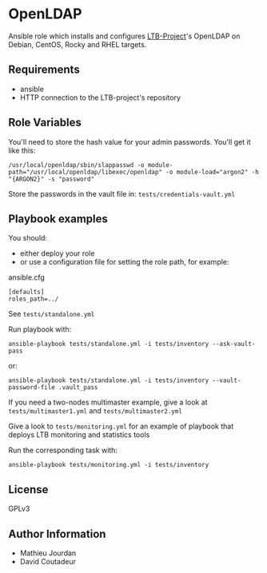 OpenLDAP
========

Ansible role which installs and configures [LTB-Project](https://ltb-project.org/)'s OpenLDAP on Debian, CentOS, Rocky and RHEL targets.

Requirements
------------

- ansible
- HTTP connection to the LTB-project's repository

Role Variables
--------------

You'll need to store the hash value for your admin passwords. You'll get it like this:

```
/usr/local/openldap/sbin/slappasswd -o module-path="/usr/local/openldap/libexec/openldap" -o module-load="argon2" -h "{ARGON2}" -s "password"
```

Store the passwords in the vault file in: `tests/credentials-vault.yml`


Playbook examples
-----------------

You should:
 * either deploy your role
 * or use a configuration file for setting the role path, for example:

ansible.cfg
```
[defaults]
roles_path=../
```

See `tests/standalone.yml`

Run playbook with:

```
ansible-playbook tests/standalone.yml -i tests/inventory --ask-vault-pass
```

or:

```
ansible-playbook tests/standalone.yml -i tests/inventory --vault-password-file .vault_pass
```

If you need a two-nodes multimaster example, give a look at `tests/multimaster1.yml` and `tests/multimaster2.yml`


Give a look to `tests/monitoring.yml` for an example of playbook that deploys LTB monitoring and statistics tools

Run the corresponding task with: 

```
ansible-playbook tests/monitoring.yml -i tests/inventory
```


License
-------

GPLv3

Author Information
------------------

- Mathieu Jourdan
- David Coutadeur
